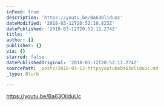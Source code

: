 ```yaml
---
inFeed: true
description: 'https://youtu.be/Ba63OliduUc'
dateModified: '2018-03-12T20:52:10.823Z'
datePublished: '2018-03-12T20:52:11.274Z'
title: ''
author: []
publisher: {}
via: {}
starred: false
datePublishedOriginal: '2018-03-12T20:52:11.274Z'
sourcePath: _posts/2018-03-12-httpsyoutubeba63oliduuc.md
_type: Blurb

---
```

https://youtu.be/Ba63OliduUc